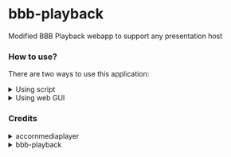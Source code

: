 # bbb-playback
Modified BBB Playback webapp to support any presentation host

### How to use?

There are two ways to use this application:
<details>
  <summary>
    Using script
  </summary>
  <br>

1. Create and activate virtual environment
```sh
python3 -m venv venv
source venv/bin/activate
```

2. Install dependencies

Python 3.8

```sh
pip install -r requirements.txt
```

3. Run `python scripts/download_presentation.py <bbb_server_url> <recording_id>`

```sh
python scripts/download_presentation.py https://video2.eventyay.com 7145654166c22082657db53281dde109b7b2735e-1615943110349
```

[![asciicast](https://asciinema.org/a/401693.svg)](https://asciinema.org/a/401693)

</details>

<details>
  <summary>
    Using web GUI
  </summary>
  <br>

1. Enter video URL and click download button.

2. Extract the downloaded zip.

3. Run basic http server in the directory.
```sh
python3 -m http.server
```

4. Open `http://localhost:8080/playback.html` with meetingId in params. <br>
e.g. `http://0.0.0.0:8000/playback.html?meetingId=8b17c624f047b18a995c7469c2f9d3e5c4ccb560-1629196080320`

</details>


### Credits

<details>
  <summary>accornmediaplayer</summary>
  Copyright (C) 2010 Cristian I. Colceriu
  License: [MIT License](https://github.com/ghinda/acornmediaplayer/blob/gh-pages/MIT-LICENSE.txt)
</details>

<details>
  <summary>bbb-playback</summary>
  Copyright (c) 2012 BigBlueButton Inc.
  License: [LGPL License](https://github.com/bigbluebutton/bbb-playback/blob/develop/LICENSE)
</details>